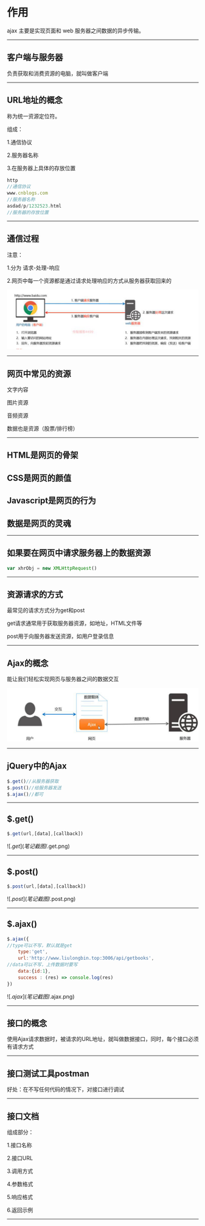 # 作用

ajax 主要是实现页面和 web 服务器之间数据的异步传输。

---

## 客户端与服务器

负责获取和消费资源的电脑，就叫做客户端

---

## URL地址的概念

称为统一资源定位符。

组成：

1.通信协议

2.服务器名称

3.在服务器上具体的存放位置

```js
http
//通信协议
www.cnblogs.com
//服务器名称
asdad/p/1232523.html
//服务器的存放位置
```

---

## 通信过程

注意：

1.分为 请求-处理-响应

2.网页中每一个资源都是通过请求处理响应的方式从服务器获取回来的

![过程](笔记截图/过程.png)

---

## 网页中常见的资源

文字内容

图片资源

音频资源

数据也是资源（股票/排行榜）

---

## HTML是网页的骨架

## CSS是网页的颜值

## Javascript是网页的行为

## 数据是网页的灵魂

---

## 如果要在网页中请求服务器上的数据资源

```js
var xhrObj = new XMLHttpRequest()
```

---

## 资源请求的方式

最常见的请求方式分为get和post

get请求通常用于获取服务器资源，如地址，HTML文件等

post用于向服务器发送资源，如用户登录信息

---

## Ajax的概念

能让我们轻松实现网页与服务器之间的数据交互

![载体](笔记截图/载体.png)

---

## jQuery中的Ajax

```js
$.get()//从服务器获取
$.post()//给服务器发送
$.ajax()//都可
```

---

## $.get()

```js
$.get(url,[data],[callback])
```

![$.get](笔记截图/$.get.png)

---

## $.post()

```js
$.post(url,[data],[callback])
```

![$.post](笔记截图/$.post.png)

---

## $.ajax()

```js
$.ajax({
//type可以不写，默认就是get
	type:'get',
	url:'http://www.liulongbin.top:3006/api/getbooks',
//data可以不写，上传数据时要写
	data:{id:1},
	success : (res) => console.log(res)
})
```

![$.ajax](笔记截图/$.ajax.png)

---

## 接口的概念

使用Ajax请求数据时，被请求的URL地址，就叫做数据接口，同时，每个接口必须有请求方式

---

## 接口测试工具postman

好处：在不写任何代码的情况下，对接口进行调试

---

## 接口文档

组成部分：

1.接口名称

2.接口URL

3.调用方式

4.参数格式

5.响应格式

6.返回示例

---

